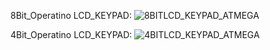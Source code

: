 8Bit_Operatino LCD_KEYPAD:
![8BITLCD_KEYPAD_ATMEGA](https://github.com/user-attachments/assets/b361a181-ceee-4e0e-9389-21f3ca3f5378)


4Bit_Operatino LCD_KEYPAD:
![4BITLCD_KEYPAD_ATMEGA](https://github.com/user-attachments/assets/3f8f9c92-76ce-4ecb-87e5-8e9733174725)
